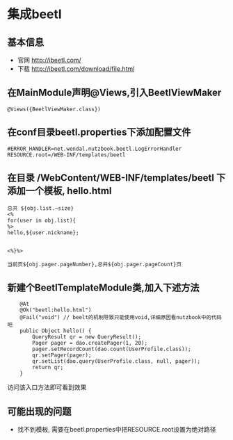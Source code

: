 # 集成beetl

## 基本信息

* 官网 http://ibeetl.com/
* 下载 http://ibeetl.com/download/file.html

## 在MainModule声明@Views,引入BeetlViewMaker

```
@Views({BeetlViewMaker.class})
```

## 在conf目录beetl.properties下添加配置文件

```
#ERROR_HANDLER=net.wendal.nutzbook.beetl.LogErrorHandler
RESOURCE.root=/WEB-INF/templates/beetl
```

## 在目录 /WebContent/WEB-INF/templates/beetl 下添加一个模板, hello.html

```
总共 ${obj.list.~size}
<%
for(user in obj.list){
%>
hello,${user.nickname};


<%}%>

当前页${obj.pager.pageNumber},总共${obj.pager.pageCount}页
```

## 新建个BeetlTemplateModule类,加入下述方法

```
	@At
	@Ok("beetl:hello.html")
	@Fail("void") // beelt的机制导致只能使用void,详细原因看nutzbook中的代码吧
	public Object hello() {
		QueryResult qr = new QueryResult();
		Pager pager = dao.createPager(1, 20);
		pager.setRecordCount(dao.count(UserProfile.class));
		qr.setPager(pager);
		qr.setList(dao.query(UserProfile.class, null, pager));
		return qr;
	}
```

访问该入口方法即可看到效果

## 可能出现的问题

* 找不到模板, 需要在beetl.properties中把RESOURCE.root设置为绝对路径